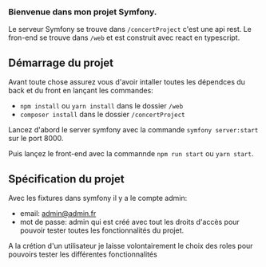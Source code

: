 ### Bienvenue dans mon projet Symfony. 

Le serveur Symfony se trouve dans `/concertProject` c'est une api rest. 
Le fron-end se trouve dans  `/web` et est construit avec react en typescript.

## Démarrage du projet
Avant toute chose assurez vous d'avoir intaller toutes les dépendces du back et du front en lançant les commandes:
- `npm install` ou `yarn install` dans le dossier `/web`
- `composer install` dans le dossier `/concertProject`

Lancez d'abord le server symfony avec la commande `symfony server:start` sur le port 8000.

Puis lançez le front-end avec la commannde `npm run start` ou `yarn start`.

## Spécification du projet
Avec les fixtures dans symfony il y a le compte admin:
- email: admin@admin.fr
- mot de passe: admin
qui est créé avec tout les droits d'accès pour pouvoir tester toutes les fonctionnalités du projet.

A la crétion d'un utilisateur je laisse volontairement le choix des roles pour pouvoirs tester les différentes fonctionnalités
